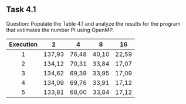 ## Task 4.1

Question: Populate the Table 4.1 and analyze the results for the program that
estimates the number PI using OpenMP.

| Execution |   2  |  4  |  8  |  16 |
|:---------:|:----:|:---:|:---:|:---:|
|     1     |137,93|76,48|40,10|22,59|
|     2     |134,12|70,31|33,84|17,07|
|     3     |134,62|69,39|33,95|17,09|
|     4     |134,09|69,76|33,91|17,12|
|     5     |133,81|68,00|33,84|17,12|

